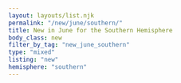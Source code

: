 ```yaml
---
layout: layouts/list.njk
permalink: "/new/june/southern/"
title: New in June for the Southern Hemisphere
body_class: new
filter_by_tag: "new_june_southern"
type: "mixed"
listing: "new"
hemisphere: "southern"
---
```

